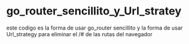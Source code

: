 # go_router_sencillito_y_Url_stratey
este codigo es la forma de usar go_router sencillito y la forma de usar Url_strategy para eliminar el /# de las rutas del navegador
